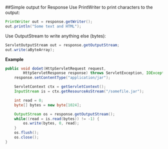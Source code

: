 ##Simple output for Response
Use PrintWriter to print characters to the output:
```java
PrintWriter out = response.getWriter();
out.println("Some text and HTML");
```

Use OutputStream to write anything else (bytes):
```java
ServletOutputStream out = response.getOutputStream;
out.write(aByteArray);
```

**Example**
```java
public void doGet(HttpServletRequest request, 
        HttpServletResponse response) throws ServletException, IOException {
    response.setContentType("application/jar");

    ServletContext ctx = getServletContext();
    InputStream is = ctx.getResourceAsStream("/somefile.jar");

    int read = 0;
    byte[] bytes = new byte[1024];

    OutputStream os = response.getOutputStream();
    while((read = is.read(bytes)) != -1) {
        os.write(bytes, 0, read);
    }
    os.flush();
    os.close();
}  
```